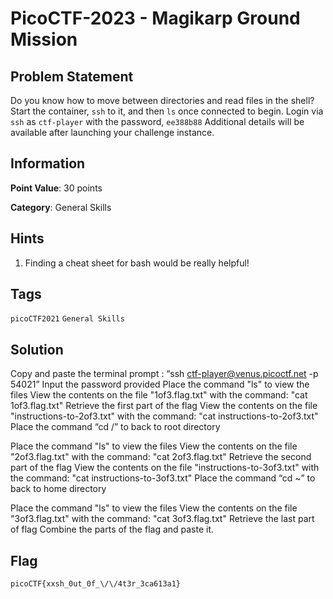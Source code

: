 #  PicoCTF-2023 - Magikarp Ground Mission

## Problem Statement

Do you know how to move between directories and read files in the shell? Start the container, `ssh` to it, and then `ls` once connected to begin. Login via `ssh` as `ctf-player` with the password, `ee388b88`
Additional details will be available after launching your challenge instance.

## Information

**Point Value**: 30 points

**Category**: General Skills

## Hints

1. Finding a cheat sheet for bash would be really helpful!

## Tags

`picoCTF2021` 
`General Skills`

## Solution

Copy and paste the terminal prompt : “ssh ctf-player@venus.picoctf.net -p 54021”
Input the password provided
Place the command "ls" to view the files
View the contents on the file "1of3.flag.txt" with the command: "cat 1of3.flag.txt"
Retrieve the first part of the flag
View the contents on the file "instructions-to-2of3.txt" with the command: "cat instructions-to-2of3.txt"
Place the command “cd /” to back to root directory 

Place the command "ls" to view the files
View the contents on the file "2of3.flag.txt" with the command: "cat 2of3.flag.txt"
Retrieve the second part of the flag
View the contents on the file "instructions-to-3of3.txt" with the command: "cat instructions-to-3of3.txt"
Place the command “cd ~” to back to home directory

Place the command "ls" to view the files
View the contents on the file "3of3.flag.txt" with the command: "cat 3of3.flag.txt"
Retrieve the last part of flag
Combine the parts of the flag and paste it.

## Flag

`picoCTF{xxsh_0ut_0f_\/\/4t3r_3ca613a1}`
